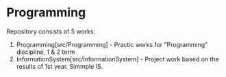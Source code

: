 # Programming

Repository consists of 5 works:
1. Programming[src/Programming] - Practic works for "Programming" discipline, 1 & 2 term
2. InformationSystem[src/InformationSystem] - Project work based on the results of 1st year. Simmple IS.
